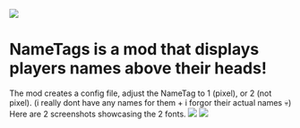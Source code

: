 ![](https://img.shields.io/github/downloads/czangilos/NameTags/total.svg)

# NameTags is a mod that displays players names above their heads!
The mod creates a config file, adjust the NameTag to 1 (pixel), or 2 (not pixel). (i really dont have any names for them + i forgor their actual names 💀)
Here are 2 screenshots showcasing the 2 fonts.
![](https://github.com/czangilos/NameTags/assets/105159081/0290d18d-ef00-4c78-9686-436bab6c6b79)
![](https://github.com/czangilos/NameTags/assets/105159081/b2d277c2-48c9-441c-8728-a6688d8a6e23)
